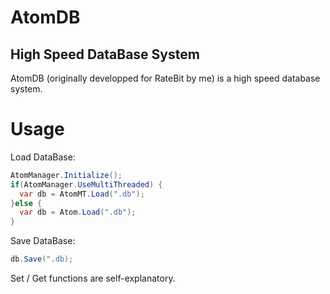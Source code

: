 # AtomDB
## High Speed DataBase System

AtomDB (originally developped for RateBit by me) is a high speed database system.

# Usage
Load DataBase:
```cs
AtomManager.Initialize();
if(AtomManager.UseMultiThreaded) {
  var db = AtomMT.Load(".db");
}else {
  var db = Atom.Load(".db");
}
```

Save DataBase:
```cs
db.Save(".db);
```

Set / Get functions are self-explanatory.
